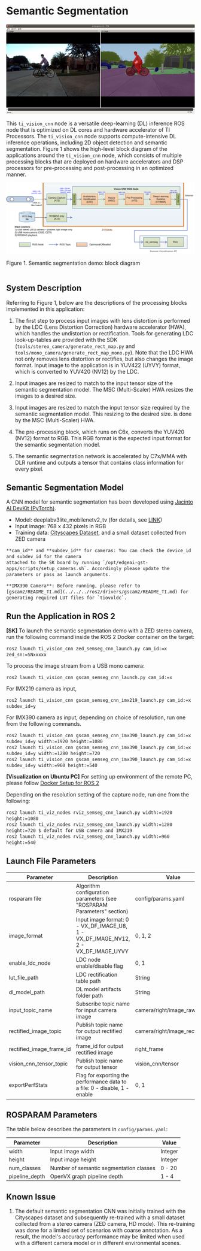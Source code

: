 Semantic Segmentation
=====================

![](docs/semseg_rviz.png)
<br />

This `ti_vision_cnn` node is a versatile deep-learning (DL) inference ROS node that is optimized on DL cores and hardware accelerator of TI Processors. The `ti_vision_cnn` node supports compute-intensive DL inference operations, including 2D object detection and semantic segmentation. Figure 1 shows the high-level block diagram of the applications around the `ti_vision_cnn` node, which consists of multiple processing blocks that are deployed on hardware accelerators and DSP processors for pre-processing and post-processing in an optimized manner.

![](docs/semseg_demo_block_diagram.svg)
<figcaption>Figure 1. Semantic segmentation demo: block diagram</figcaption>
<br />

## System Description

Referring to Figure 1, below are the descriptions of the processing blocks implemented in this application:

1. The first step to process input images with lens distortion is performed by the LDC (Lens Distortion Correction) hardware accelerator (HWA), which handles the undistortion or rectification. Tools for generating LDC look-up-tables are provided with the SDK (`tools/stereo_camera/generate_rect_map.py` and `tools/mono_camera/generate_rect_map_mono.py`). Note that the LDC HWA not only removes lens distortion or rectifies, but also changes the image format. Input image to the application is in YUV422 (UYVY) format, which is converted to YUV420 (NV12) by the LDC.

2. Input images are resized to match to the input tensor size of the semantic segmentation model. The MSC (Multi-Scaler) HWA resizes the images to a desired size.

2. Input images are resized to match the input tensor size required by the semantic segmentation model. This resizing to the desired size. is done by the MSC (Multi-Scaler) HWA.


3. The pre-processing block, which runs on C6x, converts the YUV420 (NV12) format to RGB. This RGB format is the expected input format for the semantic segmentation model.


4. The semantic segmentation network is accelerated by C7x/MMA with DLR runtime and outputs a tensor that contains class information for every pixel.

## Semantic Segmentation Model
A CNN model for semantic segmentation has been developed using [Jacinto AI DevKit (PyTorch)](https://git.ti.com/cgit/jacinto-ai/pytorch-jacinto-ai-devkit/about/).

- Model: deeplabv3lite_mobilenetv2_tv (for details, see [LINK](https://github.com/TexasInstruments/edgeai-modelzoo))
- Input image: 768 x 432 pixels in RGB
- Training data: [Cityscapes Dataset](https://www.cityscapes-dataset.com), and a small dataset collected from ZED camera


```{note}
**cam_id** and **subdev_id** for cameras: You can check the device_id and subdev_id for the camera
attached to the SK board by running `/opt/edgeai-gst-apps/scripts/setup_cameras.sh`. Accordingly please update the parameters or pass as launch arguments.
```

```{note}
**IMX390 Camera**: Before running, please refer to [gscam2/README_TI.md](../../../ros2/drivers/gscam2/README_TI.md) for generating required LUT files for `tiovxldc`.
```

<!-- ## Run the Application in ROS 1

**[SK]** To launch the semantic segmentation demo with playing back a ROSBAG file, run the following command inside the Docker container on the target:
```
roslaunch ti_vision_cnn bag_semseg_cnn.launch
```
To process the image stream from a ZED stereo camera:
```
roslaunch ti_vision_cnn zed_semseg_cnn.launch video_id:=x zed_sn:=SNxxxxx
```
To process the image stream from a USB mono camera:
```
roslaunch ti_vision_cnn gscam_semseg_cnn.launch video_id:=x
```

For IMX219 camera as input,
```
roslaunch ti_vision_cnn gscam_semseg_cnn_imx219.launch video_id:=x subdev_id=y
```

For IMX390 camera as input, depending on choice of resolution, run one from the following commands.
```
roslaunch ti_vision_cnn gscam_semseg_cnn_imx390.launch video_id:=x subdev_id=y width:=1920 height:=1080
roslaunch ti_vision_cnn gscam_semseg_cnn_imx390.launch video_id:=x subdev_id=y width:=1280 height:=720
roslaunch ti_vision_cnn gscam_semseg_cnn_imx390.launch video_id:=x subdev_id=y width:=960 height:=540
```

**[Visualization on Ubuntu PC]** For setting up environment of the remote PC, please follow [Docker Setup for ROS 1](../../../docker/setting_docker_ros1.md)

The semantic segmentation output tensor is published by the application. For visualization, a color-coded semantic segmentation image is generated. Use the following launch command to visualize the resulting color-mapped semantic segmentation image along with the raw image on RViz: depending on the resolution setting of the capture node,
```
roslaunch ti_viz_nodes rviz_semseg_cnn.launch width:=1920 height:=1080
roslaunch ti_viz_nodes rviz_semseg_cnn.launch width:=1280 height:=720 # default for USB camera and IMX219
roslaunch ti_viz_nodes rviz_semseg_cnn.launch width:=960 height:=540
``` -->

## Run the Application in ROS 2

**[SK]** To launch the semantic segmentation demo with a ZED stereo camera, run the following command inside the ROS 2 Docker container on the target:
```
ros2 launch ti_vision_cnn zed_semseg_cnn_launch.py cam_id:=x zed_sn:=SNxxxxx
```

To process the image stream from a USB mono camera:
```
ros2 launch ti_vision_cnn gscam_semseg_cnn_launch.py cam_id:=x
```

For IMX219 camera as input,
```
ros2 launch ti_vision_cnn gscam_semseg_cnn_imx219_launch.py cam_id:=x subdev_id=y
```

For IMX390 camera as input, depending on choice of resolution, run one from the following commands.
```
ros2 launch ti_vision_cnn gscam_semseg_cnn_imx390_launch.py cam_id:=x subdev_id=y width:=1920 height:=1080
ros2 launch ti_vision_cnn gscam_semseg_cnn_imx390_launch.py cam_id:=x subdev_id=y width:=1280 height:=720
ros2 launch ti_vision_cnn gscam_semseg_cnn_imx390_launch.py cam_id:=x subdev_id=y width:=960 height:=540
```

**[Visualization on Ubuntu PC]** For setting up environment of the remote PC, please follow [Docker Setup for ROS 2](../../../docker/setting_docker_ros2.md)

Depending on the resolution setting of the capture node, run one from the following:
```
ros2 launch ti_viz_nodes rviz_semseg_cnn_launch.py width:=1920 height:=1080
ros2 launch ti_viz_nodes rviz_semseg_cnn_launch.py width:=1280 height:=720 $ default for USB camera and IMX219
ros2 launch ti_viz_nodes rviz_semseg_cnn_launch.py width:=960 height:=540
```

## Launch File Parameters

| Parameter                | Description                                                                | Value              |
|--------------------------|----------------------------------------------------------------------------|--------------------|
| rosparam file            | Algorithm configuration parameters (see "ROSPARAM Parameters" section)     | config/params.yaml |
| image_format             | Input image format: 0 - VX_DF_IMAGE_U8, 1 - VX_DF_IMAGE_NV12, 2 - VX_DF_IMAGE_UYVY | 0, 1, 2    |
| enable_ldc_node          | LDC node enable/disable flag                                               | 0, 1               |
| lut_file_path            | LDC rectification table path                                               | String             |
| dl_model_path            | DL model artifacts folder path                                             | String             |
| input_topic_name         | Subscribe topic name for input camera image                                | camera/right/image_raw |
| rectified_image_topic    | Publish topic name for output rectified image                              | camera/right/image_rect_nv12 |
| rectified_image_frame_id | frame_id for output rectified image                                        | right_frame        |
| vision_cnn_tensor_topic  | Publish topic name for output tensor                                       | vision_cnn/tensor  |
| exportPerfStats          | Flag for exporting the performance data to a file: 0 - disable, 1 - enable | 0, 1               |

## ROSPARAM Parameters
The table below describes the parameters in `config/params.yaml`:

| Parameter       | Description                                | Value     |
|-----------------|--------------------------------------------|-----------|
| width           | Input image width                          | Integer   |
| height          | Input image height                         | Integer   |
| num_classes     | Number of semantic segmentation classes    | 0 - 20    |
| pipeline_depth  | OpenVX graph pipeline depth                | 1 - 4     |

## Known Issue

1. The default semantic segmentation CNN was initially trained with the Cityscapes dataset and subsequently re-trained with a small dataset collected from a stereo camera (ZED camera, HD mode). This re-training was done for a limited set of scenarios with coarse annotation. As a result, the model's accuracy performance may be limited when used with a different camera model or in different environmental scenes.
